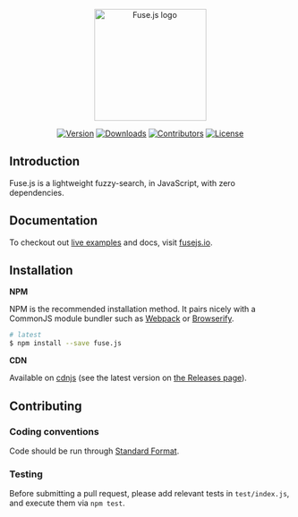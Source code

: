 <p align="center"><a href="https://fusejs.io" target="_blank" rel="noopener noreferrer"><img width="200" src="https://fusejs.io/assets/images/logo.png" alt="Fuse.js logo"></a></p>

<p align="center">
  <a href="https://www.npmjs.com/package/fuse.js"><img src="https://img.shields.io/npm/v/fuse.js.svg" alt="Version"/></a>
  <a href="https://npmcharts.com/compare/fuse.js?minimal=true"><img src="https://img.shields.io/npm/dm/fuse.js.svg" alt="Downloads" /></a>
    <a href="https://github.com/krisk/Fuse/graphs/contributors"><img src="https://img.shields.io/github/contributors/krisk/fuse.svg" alt="Contributors" /></a>
  <a href="https://www.npmjs.com/package/fuse.js"><img src="https://img.shields.io/npm/l/fuse.js.svg" alt="License"></a>
<!--   <a href="https://discord.gg/QF4B9sf"><img src="https://img.shields.io/badge/chat-on%20discord-7289da.svg" alt="Chat"></a> -->
</p>

## <!--special end-->

## Introduction

Fuse.js is a lightweight fuzzy-search, in JavaScript, with zero dependencies.

## Documentation

To checkout out [live examples](https://fusejs.io) and docs, visit [fusejs.io](https://fusejs.io).

## Installation

**NPM**

NPM is the recommended installation method. It pairs nicely with a CommonJS module bundler such as [Webpack](http://webpack.github.io/) or [Browserify](http://browserify.org/).

```sh
# latest
$ npm install --save fuse.js
```

**CDN**

Available on [cdnjs](https://cdnjs.cloudflare.com/ajax/libs/fuse.js/3.4.5/fuse.min.js) (see the latest version on [the Releases page](https://github.com/krisk/Fuse/releases)).

## Contributing

### Coding conventions

Code should be run through [Standard Format](https://www.npmjs.com/package/standard-format).

### Testing

Before submitting a pull request, please add relevant tests in `test/index.js`, and execute them via `npm test`.

